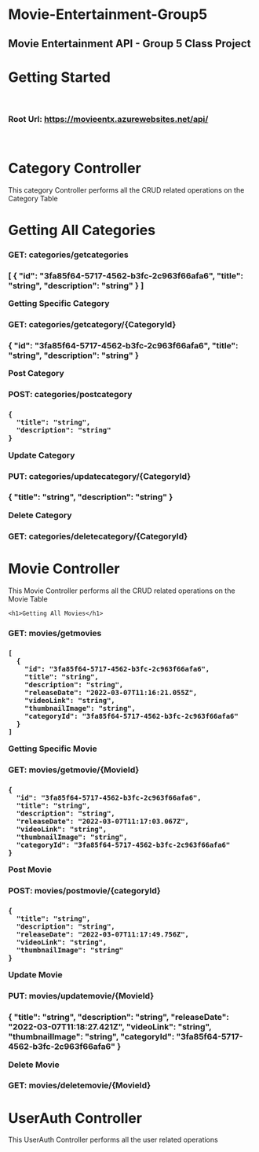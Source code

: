 # Movie-Entertainment-Group5
<h2>Movie Entertainment API - Group 5 Class Project</h2>

<h1>Getting Started</h1><br>

<b><h3>Root Url: https://movieentx.azurewebsites.net/api/ </h3></b><br>  
  
  
<h1> Category Controller</h1>
  <p> This category Controller performs all the CRUD related operations on the Category Table</p>
  
  <h1>Getting All Categories</h1>
  <h3>GET: categories/getcategories<h3>
  
  [
    {
      "id": "3fa85f64-5717-4562-b3fc-2c963f66afa6",
      "title": "string",
      "description": "string"
    }
  ]
  
  <p>Getting Specific Category</p>
  <h3>GET: categories/getcategory/{CategoryId}<h3>
   
   {
      "id": "3fa85f64-5717-4562-b3fc-2c963f66afa6",
      "title": "string",
      "description": "string"
    }
    
   <p>Post Category</p>
  <h3>POST: categories/postcategory<h3>
  
    {
      "title": "string",
      "description": "string"
    }
  
    
  <p>Update Category</p>
  <h3>PUT: categories/updatecategory/{CategoryId}<h3>
    
   {
      "title": "string",
      "description": "string"
   }
    
   <p>Delete Category</p>
  <h3>GET: categories/deletecategory/{CategoryId}<h3> 
   
  
<h1> Movie Controller</h1>
<p> This Movie Controller performs all the CRUD related operations on the Movie Table</p>
    
    
    <h1>Getting All Movies</h1>
    
  <h3>GET: movies/getmovies<h3>
      
    [
      {
        "id": "3fa85f64-5717-4562-b3fc-2c963f66afa6",
        "title": "string",
        "description": "string",
        "releaseDate": "2022-03-07T11:16:21.055Z",
        "videoLink": "string",
        "thumbnailImage": "string",
        "categoryId": "3fa85f64-5717-4562-b3fc-2c963f66afa6"
      }
    ]
    
  
  <p>Getting Specific Movie</p>
  <h3>GET: movies/getmovie/{MovieId}<h3>
    
    {
      "id": "3fa85f64-5717-4562-b3fc-2c963f66afa6",
      "title": "string",
      "description": "string",
      "releaseDate": "2022-03-07T11:17:03.067Z",
      "videoLink": "string",
      "thumbnailImage": "string",
      "categoryId": "3fa85f64-5717-4562-b3fc-2c963f66afa6"
    }
    
   <p>Post Movie</p>
  <h3>POST: movies/postmovie/{categoryId}<h3>
    
    {
      "title": "string",
      "description": "string",
      "releaseDate": "2022-03-07T11:17:49.756Z",
      "videoLink": "string",
      "thumbnailImage": "string"
    }
    
    
  <p>Update Movie</p>
  <h3>PUT: movies/updatemovie/{MovieId}<h3>
    
   {
      "title": "string",
      "description": "string",
      "releaseDate": "2022-03-07T11:18:27.421Z",
      "videoLink": "string",
      "thumbnailImage": "string",
      "categoryId": "3fa85f64-5717-4562-b3fc-2c963f66afa6"
    }
    
   <p>Delete Movie</p>
  <h3>GET: movies/deletemovie/{MovieId}<h3> 
    
    
    
<h1> UserAuth Controller</h1>
<p> This UserAuth Controller performs all the user related operations</p>
